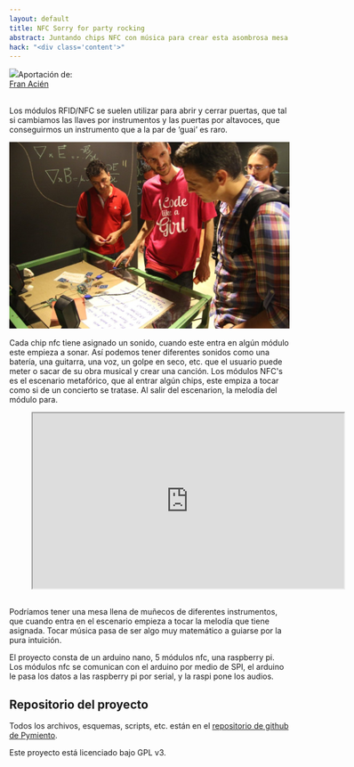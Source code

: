 ```yaml
---
layout: default
title: NFC Sorry for party rocking
abstract: Juntando chips NFC con música para crear esta asombrosa mesa de mezclas que te dejará indiferente
hack: "<div class='content'>"
---
```


<div class="reference"><a href="../../people/francisco-acien.html"><img src="../../people/fran.jpg"></a>Aportación de:<br><a href="../../people/francisco-acien.html">Fran Acién</a></div>
<br>

Los módulos RFID/NFC se suelen utilizar para abrir y cerrar puertas, que tal si cambiamos las llaves por instrumentos y las puertas por altavoces, que conseguirmos un instrumento que a la par de ‘guai’ es raro.

![Mesa](NFCSorryForPartyRocking.jpg)

Cada chip nfc tiene asignado un sonido, cuando este entra en algún módulo este empieza a sonar. Así podemos tener diferentes sonidos como una batería, una guitarra, una voz, un golpe en seco, etc. que el usuario puede meter o sacar de su obra musical y crear una canción. Los módulos NFC's es el escenario metafórico, que al entrar algún chips, este empiza a tocar como si de un concierto se tratase. Al salir del escenarion, la melodía del módulo para.

<div  style='padding-left:40px; clear:both;'>
 <iframe width="560" height="315" align="center" src="https://www.youtube.com/embed/0RvY7xLZidY" allowfullscreen></iframe>
</div><br>

Podríamos tener una mesa llena de muñecos de diferentes instrumentos, que cuando entra en el escenario empieza a tocar la melodía que tiene asignada. Tocar música pasa de ser algo muy matemático a guiarse por la pura intuición.

El proyecto consta de un arduino nano, 5 módulos nfc, una raspberry pi. Los módulos nfc se comunican con el arduino por medio de SPI, el arduino le pasa los datos a las raspberry pi por serial, y la raspi pone los audios.

## Repositorio del proyecto

Todos los archivos, esquemas, scripts, etc. están en el [repositorio de github de Pymiento](https://github.com/PymientoProject/MusicaFiguras).

Este proyecto está licenciado bajo GPL v3.


